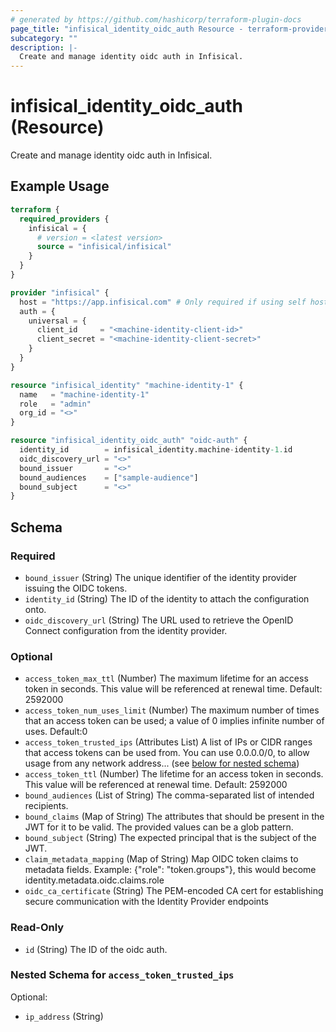```yaml
---
# generated by https://github.com/hashicorp/terraform-plugin-docs
page_title: "infisical_identity_oidc_auth Resource - terraform-provider-infisical"
subcategory: ""
description: |-
  Create and manage identity oidc auth in Infisical.
---
```


# infisical_identity_oidc_auth (Resource)

Create and manage identity oidc auth in Infisical.

## Example Usage

```terraform
terraform {
  required_providers {
    infisical = {
      # version = <latest version>
      source = "infisical/infisical"
    }
  }
}

provider "infisical" {
  host = "https://app.infisical.com" # Only required if using self hosted instance of Infisical, default is https://app.infisical.com
  auth = {
    universal = {
      client_id     = "<machine-identity-client-id>"
      client_secret = "<machine-identity-client-secret>"
    }
  }
}

resource "infisical_identity" "machine-identity-1" {
  name   = "machine-identity-1"
  role   = "admin"
  org_id = "<>"
}

resource "infisical_identity_oidc_auth" "oidc-auth" {
  identity_id        = infisical_identity.machine-identity-1.id
  oidc_discovery_url = "<>"
  bound_issuer       = "<>"
  bound_audiences    = ["sample-audience"]
  bound_subject      = "<>"
}
```

<!-- schema generated by tfplugindocs -->
## Schema

### Required

- `bound_issuer` (String) The unique identifier of the identity provider issuing the OIDC tokens.
- `identity_id` (String) The ID of the identity to attach the configuration onto.
- `oidc_discovery_url` (String) The URL used to retrieve the OpenID Connect configuration from the identity provider.

### Optional

- `access_token_max_ttl` (Number) The maximum lifetime for an access token in seconds. This value will be referenced at renewal time. Default: 2592000
- `access_token_num_uses_limit` (Number) The maximum number of times that an access token can be used; a value of 0 implies infinite number of uses. Default:0
- `access_token_trusted_ips` (Attributes List) A list of IPs or CIDR ranges that access tokens can be used from. You can use 0.0.0.0/0, to allow usage from any network address... (see [below for nested schema](#nestedatt--access_token_trusted_ips))
- `access_token_ttl` (Number) The lifetime for an access token in seconds. This value will be referenced at renewal time. Default: 2592000
- `bound_audiences` (List of String) The comma-separated list of intended recipients.
- `bound_claims` (Map of String) The attributes that should be present in the JWT for it to be valid. The provided values can be a glob pattern.
- `bound_subject` (String) The expected principal that is the subject of the JWT.
- `claim_metadata_mapping` (Map of String) Map OIDC token claims to metadata fields. Example: {"role": "token.groups"}, this would become identity.metadata.oidc.claims.role
- `oidc_ca_certificate` (String) The PEM-encoded CA cert for establishing secure communication with the Identity Provider endpoints

### Read-Only

- `id` (String) The ID of the oidc auth.

<a id="nestedatt--access_token_trusted_ips"></a>
### Nested Schema for `access_token_trusted_ips`

Optional:

- `ip_address` (String)
